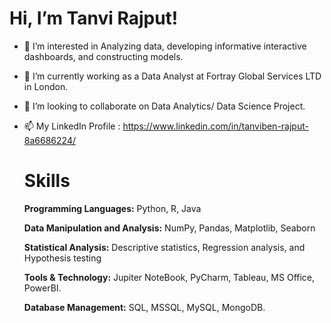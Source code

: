  # Hi, I’m Tanvi Rajput!
 
  
- 👀 I’m interested in Analyzing data, developing informative interactive dashboards, and constructing models.
- 🌱 I’m currently working as a Data Analyst at Fortray Global Services LTD in London.
- 💞️ I’m looking to collaborate on Data Analytics/ Data Science Project.
- 📫 My LinkedIn Profile : https://www.linkedin.com/in/tanviben-rajput-8a6686224/
  
  # Skills
  
  **Programming Languages:** Python, R, Java

  **Data Manipulation and Analysis:** NumPy, Pandas, Matplotlib, Seaborn

  **Statistical Analysis:** Descriptive statistics, Regression analysis, and Hypothesis testing
  
  **Tools & Technology:** Jupiter NoteBook, PyCharm, Tableau, MS Office, PowerBI.

  **Database Management:** SQL, MSSQL, MySQL, MongoDB.
  
  

<!---
TanviVRajput/TanviVRajput is a ✨ special ✨ repository because its `README.md` (this file) appears on your GitHub profile.
You can click the Preview link to take a look at your changes.
--->

